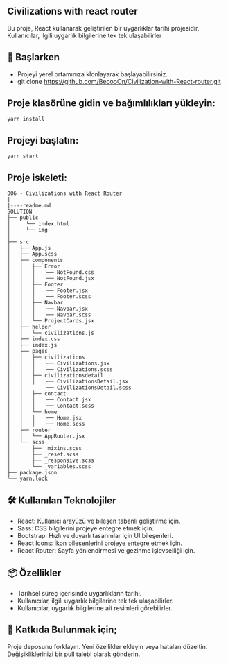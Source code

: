 ## Civilizations with react router
Bu proje, React kullanarak geliştirilen bir uygarlıklar tarihi projesidir. Kullanıcılar, ilgili uygarlık bilgilerine tek tek ulaşabilirler

## 🚀 Başlarken
- Projeyi yerel ortamınıza klonlayarak başlayabilirsiniz.
- git clone https://github.com/BecooOn/Civilization-with-React-router.git

## Proje klasörüne gidin ve bağımlılıkları yükleyin:
```yarn install```

## Projeyi başlatın:
```yarn start```

## Proje iskeleti:

```
006 - Civilizations with React Router
|
|----readme.md 
SOLUTION
├── public
│     └── index.html
│     └── img
│
├── src
│   ├── App.js
│   ├── App.scss
│   ├── components
│   │   ├── Error
│   │   │   ├── NotFound.css
│   │   │   └── NotFound.jsx
│   │   ├── Footer
│   │   │   ├── Footer.jsx
│   │   │   └── Footer.scss
│   │   ├── Navbar
│   │   │   ├── Navbar.jsx
│   │   │   └── Navbar.scss
│   │   └── ProjectCards.jsx
│   ├── helper
│   │   └── civilizations.js
│   ├── index.css
│   ├── index.js
│   ├── pages
│   │   ├── civilizations
│   │   │   ├── Civilizations.jsx
│   │   │   └── Civilizations.scss
│   │   ├── civilizationsdetail
│   │   │   ├── CivilizationsDetail.jsx
│   │       └── CivilizationsDetail.scss
│   │   ├── contact
│   │   │   ├── Contact.jsx
│   │   │   └── Contact.scss
│   │   └── home
│   │   │   ├── Home.jsx
│   │   │   └── Home.scss
│   ├── router
│   │   └── AppRouter.jsx
│   └── scss
│       ├── _mixins.scss
│       ├── _reset.scss
│       ├── _responsive.scss
│       └── _variables.scss
├── package.json
└── yarn.lock
```

## 🛠️ Kullanılan Teknolojiler
- React: Kullanıcı arayüzü ve bileşen tabanlı geliştirme için.
- Sass: CSS bilgilerini projeye entegre etmek için.
- Bootstrap: Hızlı ve duyarlı tasarımlar için UI bileşenleri.
- React Icons: İkon bileşenlerini projeye entegre etmek için.
- React Router: Sayfa yönlendirmesi ve gezinme işlevselliği için.

## 📦 Özellikler
- Tarihsel süreç içerisinde uygarlıkların tarihi.
- Kullanıcılar, ilgili uygarlık bilgilerine tek tek ulaşabilirler.
- Kullanıcılar, uygarlık bilgilerine ait resimleri görebilirler.

## 👥 Katkıda Bulunmak için;
Proje deposunu forklayın.
Yeni özellikler ekleyin veya hataları düzeltin.
Değişikliklerinizi bir pull talebi olarak gönderin.
